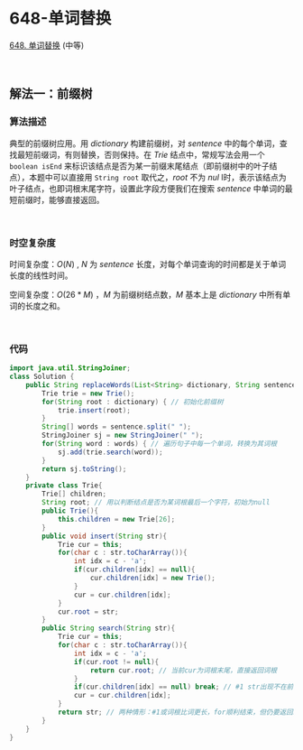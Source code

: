# 648-单词替换

[648. 单词替换](https://leetcode-cn.com/problems/replace-words/) (中等)

<br />

## 解法一：前缀树

### 算法描述

典型的前缀树应用。用 $dictionary$ 构建前缀树，对 $sentence$ 中的每个单词，查找最短前缀词，有则替换，否则保持。在 $Trie$ 结点中，常规写法会用一个 `boolean isEnd` 来标识该结点是否为某一前缀末尾结点（即前缀树中的叶子结点），本题中可以直接用 `String root` 取代之，$root$ 不为 $nul$ l时，表示该结点为叶子结点，也即词根末尾字符，设置此字段方便我们在搜索 $sentence$ 中单词的最短前缀时，能够直接返回。

<br />

### 时空复杂度

时间复杂度：$O(N)$ ,  $N$ 为 $sentence$ 长度，对每个单词查询的时间都是关于单词长度的线性时间。

空间复杂度：$O(26*M)$ ，$M$ 为前缀树结点数，$M$ 基本上是 $dictionary$ 中所有单词的长度之和。

<br />

### 代码

```java
import java.util.StringJoiner;
class Solution {
    public String replaceWords(List<String> dictionary, String sentence) {
        Trie trie = new Trie();
        for(String root : dictionary) { // 初始化前缀树
            trie.insert(root); 
        }
        String[] words = sentence.split(" ");
        StringJoiner sj = new StringJoiner(" ");
        for(String word : words) { // 遍历句子中每一个单词，转换为其词根
            sj.add(trie.search(word)); 
        }
        return sj.toString();
    }
    private class Trie{
        Trie[] children;
        String root; // 用以判断结点是否为某词根最后一个字符，初始为null
        public Trie(){
            this.children = new Trie[26];
        }
        public void insert(String str){
            Trie cur = this;
            for(char c : str.toCharArray()){
                int idx = c - 'a';
                if(cur.children[idx] == null){
                    cur.children[idx] = new Trie();
                }
                cur = cur.children[idx];
            }
            cur.root = str;
        }
        public String search(String str){
            Trie cur = this;
            for(char c : str.toCharArray()){
                int idx = c - 'a';
                if(cur.root != null){
                    return cur.root; // 当前cur为词根末尾，直接返回词根
                }
                if(cur.children[idx] == null) break; // #1 str出现不在前缀树上的字符时仍未找到对应词根，则返回原词
                cur = cur.children[idx];
            }
            return str; // 两种情形：#1或词根比词更长，for顺利结束，但仍要返回str本身
        }
    }
}
```

<br /> 